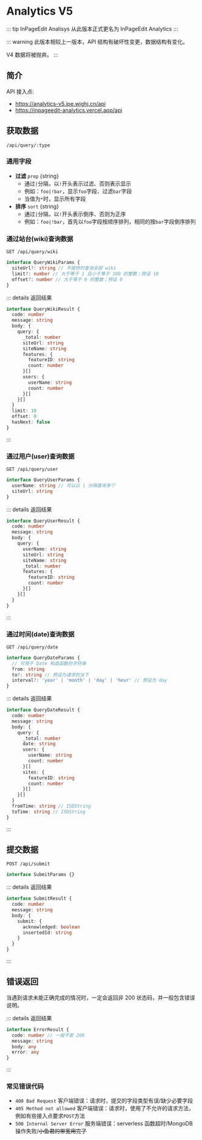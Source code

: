 # Analytics V5

::: tip
InPageEdit Analisys 从此版本正式更名为 InPageEdit Analytics
:::

::: warning
此版本相较上一版本，API 结构有破坏性变更，数据结构有变化。

V4 数据将被抛弃。
:::

## 简介

API 接入点: 

- <https://analytics-v5.ipe.wjghj.cn/api>
- <https://inpageedit-analytics.vercel.app/api>

## 获取数据

`/api/query/:type`

### 通用字段

- **过滤** `prop` {string}
  - 通过`|`分隔，以`!`开头表示过滤、否则表示显示
  - 例如：`foo|!bar`，显示`foo`字段、过滤`bar`字段
  - 当值为`*`时，显示所有字段
- **排序** `sort` {string}
  - 通过`|`分隔，以`!`开头表示倒序、否则为正序
  - 例如：`foo|!bar`，首先以`foo`字段按顺序排列，相同的按`bar`字段倒序排列

### 通过站台(wiki)查询数据

`GET /api/query/wiki`

```ts
interface QueryWikiParams {
  siteUrl?: string // 不提供时查询全部 wiki
  limit?: number // 大于等于 1 且小于等于 100 的整数；预设 10
  offset?: number // 大于等于 0 的整数；预设 0
}
```

::: details 返回结果

```ts
interface QueryWikiResult {
  code: number
  message: string
  body: {
    query: {
      _total: number
      siteUrl: string
      siteName: string
      features: {
        featureID: string
        count: number
      }[]
      users: {
        userName: string
        count: number
      }[]
    }[]
  }
  limit: 10
  offset: 0
  hasNext: false
}
```

:::

### 通过用户(user)查询数据

`GET /api/query/user`

```ts
interface QueryUserParams {
  userName: string // 可以以 | 分隔查询多个
  siteUrl: string
}
```

::: details 返回结果

```ts
interface QueryUserResult {
  code: number
  message: string
  body: {
    query: {
      userName: string
      siteUrl: string
      siteName: string
      _total: number
      features: {
        featureID: string
        count: number
      }[]
    }[]
  }
}
```

:::

### 通过时间(date)查询数据

`GET /api/query/date`

```ts
interface QueryDateParams {
  // 可用于 Date 构造函数的字符串
  from: string
  to?: string // 预设为请求的当下
  interval?: 'year' | 'month' | 'day' | 'hour' // 预设为 day
}
```

::: details 返回结果

```ts
interface QueryDateResult {
  code: number
  message: string
  body: {
    query: {
      _total: number
      date: string
      users: {
        userName: string
        count: number
      }[]
      sites: {
        featureID: string
        count: number
      }[]
    }[]
  }
  fromTime: string // ISOString
  toTime: string // ISOString
}
```

:::

## 提交数据

`POST /api/submit`

```ts
interface SubmitParams {}
```

::: details 返回结果

```ts
interface SubmitResult {
  code: number
  message: string
  body: {
    submit: {
      acknowledged: boolean
      insertedId: string
    }
  }
}
```

:::

## 错误返回

当遇到请求未能正确完成的情况时，一定会返回非 200 状态码，并一般包含错误说明。

::: details 返回结果

```ts
interface ErrorResult {
  code: number // 一般不是 200
  message: string
  body: any
  error: any
}
```

:::

### 常见错误代码

- `400 Bad Request` 客户端错误：请求时，提交的字段类型有误/缺少必要字段
- `405 Method not allowed` 客户端错误：请求时，使用了不允许的请求方法，例如有些接入点要求`POST`方法
- `500 Internal Server Error` 服务端错误：serverless 函数超时/MongoDB 操作失败/~~小鱼君的带宽用完了~~
